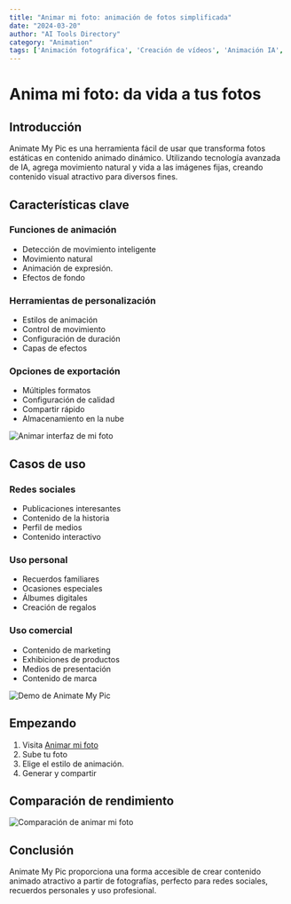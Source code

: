 ```yaml
---
title: "Animar mi foto: animación de fotos simplificada"
date: "2024-03-20"
author: "AI Tools Directory"
category: "Animation"
tags: ['Animación fotográfica', 'Creación de vídeos', 'Animación IA', 'Creación de contenido']
---
```

# Anima mi foto: da vida a tus fotos

## Introducción

Animate My Pic es una herramienta fácil de usar que transforma fotos estáticas en contenido animado dinámico. Utilizando tecnología avanzada de IA, agrega movimiento natural y vida a las imágenes fijas, creando contenido visual atractivo para diversos fines.

## Características clave

### Funciones de animación
- Detección de movimiento inteligente
- Movimiento natural
- Animación de expresión.
- Efectos de fondo

### Herramientas de personalización
- Estilos de animación
- Control de movimiento
- Configuración de duración
- Capas de efectos

### Opciones de exportación
- Múltiples formatos
- Configuración de calidad
- Compartir rápido
- Almacenamiento en la nube

![Animar interfaz de mi foto](/imgs/animate-my-pic/interface.jpg)

## Casos de uso

### Redes sociales
- Publicaciones interesantes
- Contenido de la historia
- Perfil de medios
- Contenido interactivo

### Uso personal
- Recuerdos familiares
- Ocasiones especiales
- Álbumes digitales
- Creación de regalos

### Uso comercial
- Contenido de marketing
- Exhibiciones de productos
- Medios de presentación
- Contenido de marca

![Demo de Animate My Pic](/imgs/animate-my-pic/demo.jpg)

## Empezando

1. Visita [Animar mi foto](https://animate-my-pic.com)
2. Sube tu foto
3. Elige el estilo de animación.
4. Generar y compartir

## Comparación de rendimiento

![Comparación de animar mi foto](/imgs/animate-my-pic/comparison.jpg)

## Conclusión

Animate My Pic proporciona una forma accesible de crear contenido animado atractivo a partir de fotografías, perfecto para redes sociales, recuerdos personales y uso profesional.